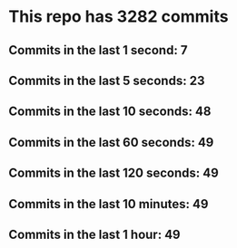 # This repo has 3282 commits

## Commits in the last 1 second: 7
## Commits in the last 5 seconds: 23
## Commits in the last 10 seconds: 48
## Commits in the last 60 seconds: 49
## Commits in the last 120 seconds: 49
## Commits in the last 10 minutes: 49
## Commits in the last 1 hour: 49
